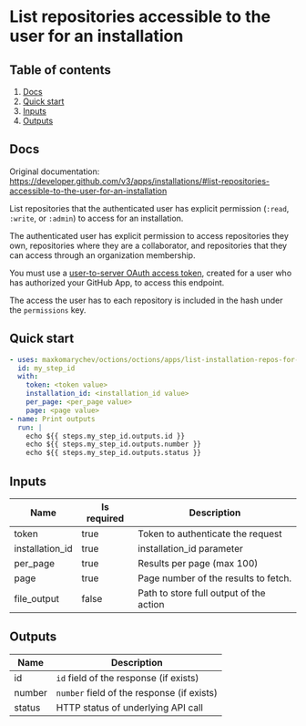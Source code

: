 # List repositories accessible to the user for an installation

## Table of contents

1. [Docs](#docs)
1. [Quick start](#quick-start)
1. [Inputs](#inputs)
1. [Outputs](#outputs)

<a name="quick-start" ></a>
## Docs

Original documentation: https://developer.github.com/v3/apps/installations/#list-repositories-accessible-to-the-user-for-an-installation

List repositories that the authenticated user has explicit permission (`:read`, `:write`, or `:admin`) to access for an installation.

The authenticated user has explicit permission to access repositories they own, repositories where they are a collaborator, and repositories that they can access through an organization membership.

You must use a [user-to-server OAuth access token](https://developer.github.com/apps/building-github-apps/identifying-and-authorizing-users-for-github-apps/#identifying-users-on-your-site), created for a user who has authorized your GitHub App, to access this endpoint.

The access the user has to each repository is included in the hash under the `permissions` key.


<a name="quick start" ></a>
## Quick start

```yaml
- uses: maxkomarychev/octions/octions/apps/list-installation-repos-for-authenticated-user@master
  id: my_step_id
  with:
    token: <token value>
    installation_id: <installation_id value>
    per_page: <per_page value>
    page: <page value>
- name: Print outputs
  run: |
    echo ${{ steps.my_step_id.outputs.id }}
    echo ${{ steps.my_step_id.outputs.number }}
    echo ${{ steps.my_step_id.outputs.status }}
```


<a name="inputs" ></a>
## Inputs

| Name | Is required | Description |
|---|---|---|
|token|true|Token to authenticate the request
|installation_id|true|installation_id parameter
|per_page|true|Results per page (max 100)
|page|true|Page number of the results to fetch.
|file_output|false|Path to store full output of the action

<a name="outputs" ></a>
## Outputs

| Name | Description |
|---|---|
|id|`id` field of the response (if exists)|
|number|`number` field of the response (if exists)|
|status|HTTP status of underlying API call|

